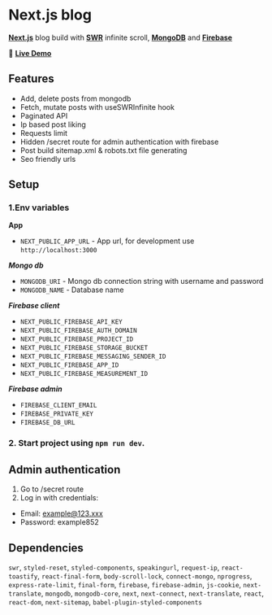 # Next.js blog

[**Next.js**](https://nextjs.org/) blog build with [**SWR**](https://swr.vercel.app/) infinite scroll, [**MongoDB**](https://www.mongodb.com/) and [**Firebase**](https://firebase.google.com/)

:rocket: [**Live Demo**](https://nextjs-swr-blog.netlify.app/)

## Features

- Add, delete posts from mongodb
- Fetch, mutate posts with useSWRInfinite hook
- Paginated API
- Ip based post liking
- Requests limit
- Hidden /secret route for admin authentication with firebase
- Post build sitemap.xml & robots.txt file generating
- Seo friendly urls

## Setup

### 1.Env variables

**App**

- `NEXT_PUBLIC_APP_URL` - App url, for development use `http://localhost:3000`

**_Mongo db_**

- `MONGODB_URI` - Mongo db connection string with username and password
- `MONGODB_NAME` - Database name

**_Firebase client_**

- `NEXT_PUBLIC_FIREBASE_API_KEY`
- `NEXT_PUBLIC_FIREBASE_AUTH_DOMAIN`
- `NEXT_PUBLIC_FIREBASE_PROJECT_ID`
- `NEXT_PUBLIC_FIREBASE_STORAGE_BUCKET`
- `NEXT_PUBLIC_FIREBASE_MESSAGING_SENDER_ID`
- `NEXT_PUBLIC_FIREBASE_APP_ID`
- `NEXT_PUBLIC_FIREBASE_MEASUREMENT_ID`

**_Firebase admin_**

- `FIREBASE_CLIENT_EMAIL`
- `FIREBASE_PRIVATE_KEY`
- `FIREBASE_DB_URL`

### 2. Start project using `npm run dev`.

## Admin authentication

1. Go to /secret route
2. Log in with credentials:

- Email: example@123.xxx
- Password: example852

## Dependencies

`swr`,
`styled-reset`,
`styled-components`,
`speakingurl`,
`request-ip`,
`react-toastify`,
`react-final-form`,
`body-scroll-lock`,
`connect-mongo`,
`nprogress`,
`express-rate-limit`,
`final-form`,
`firebase`,
`firebase-admin`,
`js-cookie`,
`next-translate`,
`mongodb`,
`mongodb-core`,
`next`,
`next-connect`,
`next-translate`,
`react`,
`react-dom`,
`next-sitemap`,
`babel-plugin-styled-components`
